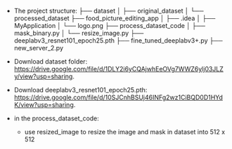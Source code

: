 - The project structure:
     ├── dataset
     │ ├── original_dataset
     │ └── processed_dataset
     ├── food_picture_editing_app
     │ ├── .idea
     │ ├── MyApplication
     │ └── logo.png
     ├── process_dataset_code
     │ ├── mask_binary.py
     │ └── resize_image.py
     ├── deeplabv3_resnet101_epoch25.pth
     ├── fine_tuned_deeplabv3+.py
     ├── new_server_2.py

- Download dataset folder:   https://drive.google.com/file/d/1DLY2i6yCQAjwhEeOVg7WWZ6ylj03JLZy/view?usp=sharing.
- Download deeplabv3_resnet101_epoch25.pth:   https://drive.google.com/file/d/10SJCnhBSUj46INFg2wz1CiBQD0D1HYdK/view?usp=sharing.
- in the process_dataset_code:
    + use resized_image to resize the image and mask in dataset into 512 x 512

